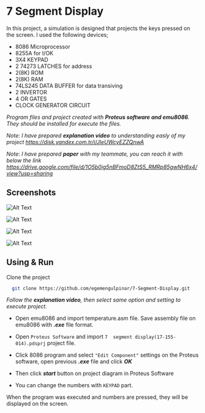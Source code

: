 # 7 Segment Display

In this project, a simulation is designed that projects the keys pressed on the screen. I used the following devices;

- 8086 Microprocessor
- 8255A for I/OK
- 3X4 KEYPAD
- 2 74273 LATCHES for address
- 2(8K) ROM
- 2(8K) RAM
- 74LS245 DATA BUFFER for data transiving
- 2 INVERTOR
- 4 OR GATES
- CLOCK GENERATOR CIRCUIT



 *Program files and project created with **Proteus software and emu8086**. They should be installed for execute the files.*


*Note: I have prepared  **explanation video** to understanding easly of my project
https://disk.yandex.com.tr/i/JIeUWcyEZZQnwA*

*Note: I have prepared  **paper** with my teammate, you can reach it with below the link
https://drive.google.com/file/d/1O5b0ig5nBFmoD8ZtS5_RMRp85gwNH6x4/view?usp=sharing*




## Screenshots

![Alt Text](https://www.linkpicture.com/q/ss_2_1.png)




![Alt Text](https://www.linkpicture.com/q/ss_3_1.png)



![Alt Text](https://www.linkpicture.com/q/ss_4_1.png)


![Alt Text](https://www.linkpicture.com/q/ss_1_1.png)




## Using & Run 



Clone the project

```bash
  git clone https://github.com/egemengulpinar/7-Segment-Display.git
```

*Follow the ***explanation video***, then select same option and setting to execute project.*


- Open emu8086 and import temperature.asm file. Save assembly file on emu8086 with ***.exe*** file format.

- Open `Proteus Software` and import `7  segment display(17-155-014).pdsprj` project file.


- Click 8086 program and select `"Edit Component"` settings on the Proteus software, open previous ***.exe*** file and click ***OK***

- Then click ***start*** button on project diagram in Proteus Software

- You can change the numbers with  `KEYPAD` part.

When the program was executed and numbers are pressed, they will be displayed on the screen.






